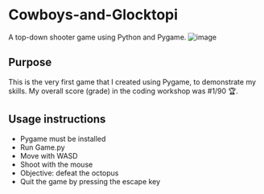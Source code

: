 # Cowboys-and-Glocktopi
A top-down shooter game using Python and Pygame.
![image](https://github.com/AnhadSodhi/Cowboys-and-Glocktopi/assets/96636073/1886e5e5-99c5-41e5-8bc4-14424503cbcb)


## Purpose
This is the very first game that I created using Pygame, to demonstrate my skills.
My overall score (grade) in the coding workshop was #1/90 🏆.

## Usage instructions
* Pygame must be installed
* Run Game.py
* Move with WASD
* Shoot with the mouse
* Objective: defeat the octopus
* Quit the game by pressing the escape key
